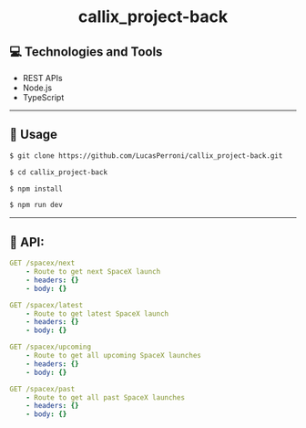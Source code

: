 <p align="center">
  <h1 align="center">
    callix_project-back
  </h1>
</p>

## 💻 Technologies and Tools

- REST APIs
- Node.js
- TypeScript

---

## 🏁 Usage

```bash
$ git clone https://github.com/LucasPerroni/callix_project-back.git

$ cd callix_project-back

$ npm install

$ npm run dev
```

---

## 🚀 API:

```yml
GET /spacex/next
    - Route to get next SpaceX launch
    - headers: {}
    - body: {}
```

```yml
GET /spacex/latest
    - Route to get latest SpaceX launch
    - headers: {}
    - body: {}
```

```yml
GET /spacex/upcoming
    - Route to get all upcoming SpaceX launches
    - headers: {}
    - body: {}
```

```yml
GET /spacex/past
    - Route to get all past SpaceX launches
    - headers: {}
    - body: {}
```
